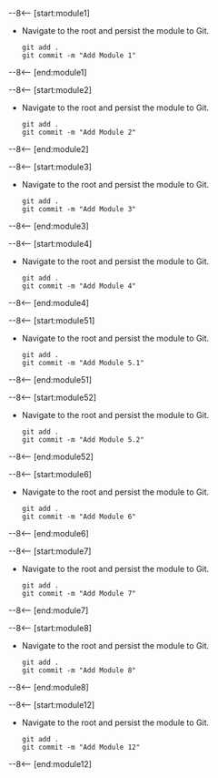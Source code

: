 --8<-- [start:module1]

- Navigate to the root and persist the module to Git.

    ```shell
    git add .
    git commit -m "Add Module 1"
    ```

--8<-- [end:module1]

--8<-- [start:module2]

- Navigate to the root and persist the module to Git.

    ```shell
    git add .
    git commit -m "Add Module 2"
    ```

--8<-- [end:module2]

--8<-- [start:module3]

- Navigate to the root and persist the module to Git.

    ```shell
    git add .
    git commit -m "Add Module 3"
    ```

--8<-- [end:module3]

--8<-- [start:module4]

- Navigate to the root and persist the module to Git.

    ```shell
    git add .
    git commit -m "Add Module 4"
    ```

--8<-- [end:module4]

--8<-- [start:module51]

- Navigate to the root and persist the module to Git.

    ```shell
    git add .
    git commit -m "Add Module 5.1"
    ```

--8<-- [end:module51]

--8<-- [start:module52]

- Navigate to the root and persist the module to Git.

    ```shell
    git add .
    git commit -m "Add Module 5.2"
    ```

--8<-- [end:module52]

--8<-- [start:module6]

- Navigate to the root and persist the module to Git.

    ```shell
    git add .
    git commit -m "Add Module 6"
    ```

--8<-- [end:module6]

--8<-- [start:module7]

- Navigate to the root and persist the module to Git.

    ```shell
    git add .
    git commit -m "Add Module 7"
    ```

--8<-- [end:module7]

--8<-- [start:module8]

- Navigate to the root and persist the module to Git.

    ```shell
    git add .
    git commit -m "Add Module 8"
    ```

--8<-- [end:module8]

--8<-- [start:module12]

- Navigate to the root and persist the module to Git.

    ```shell
    git add .
    git commit -m "Add Module 12"
    ```

--8<-- [end:module12]
